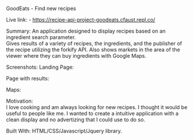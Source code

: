 GoodEats - Find new recipes

Live link: - https://recipe-api-project-goodeats.cfaust.repl.co/

Summary:
An application designed to display recipes based on an ingredient search parameter.  
Gives results of a variety of recipes, the ingredients, and the publisher of the recipe utilizing the forkify API.
Also shows markets in the area of the viewer where they can buy ingredients with Google Maps.

Screenshots:
Landing Page:

Page with results:

Maps:

Motivation:  
I love cooking and am always looking for new recipes.  I thought it would be useful to people like me. 
I wanted to create a intuitive application with a clean display and no advertizing that I could use to do so.

Built With:
HTML/CSS/Javascript/Jquery library.


